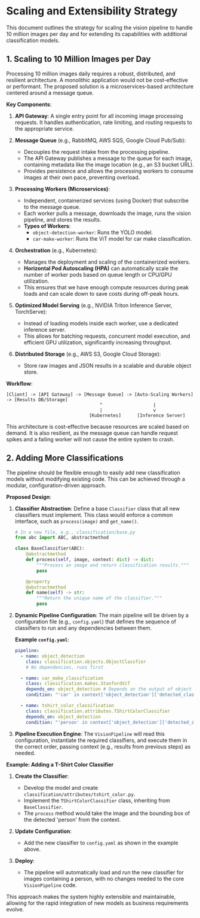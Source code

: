 # Scaling and Extensibility Strategy

This document outlines the strategy for scaling the vision pipeline to handle 10 million images per day and for extending its capabilities with additional classification models.

## 1. Scaling to 10 Million Images per Day

Processing 10 million images daily requires a robust, distributed, and resilient architecture. A monolithic application would not be cost-effective or performant. The proposed solution is a microservices-based architecture centered around a message queue.

**Key Components**:

1.  **API Gateway**: A single entry point for all incoming image processing requests. It handles authentication, rate limiting, and routing requests to the appropriate service.

2.  **Message Queue** (e.g., RabbitMQ, AWS SQS, Google Cloud Pub/Sub):
    -   Decouples the request intake from the processing pipeline.
    -   The API Gateway publishes a message to the queue for each image, containing metadata like the image location (e.g., an S3 bucket URL).
    -   Provides persistence and allows the processing workers to consume images at their own pace, preventing overload.

3.  **Processing Workers (Microservices)**:
    -   Independent, containerized services (using Docker) that subscribe to the message queue.
    -   Each worker pulls a message, downloads the image, runs the vision pipeline, and stores the results.
    -   **Types of Workers**:
        -   `object-detection-worker`: Runs the YOLO model.
        -   `car-make-worker`: Runs the ViT model for car make classification.

4.  **Orchestration** (e.g., Kubernetes):
    -   Manages the deployment and scaling of the containerized workers.
    -   **Horizontal Pod Autoscaling (HPA)** can automatically scale the number of worker pods based on queue length or CPU/GPU utilization.
    -   This ensures that we have enough compute resources during peak loads and can scale down to save costs during off-peak hours.

5.  **Optimized Model Serving** (e.g., NVIDIA Triton Inference Server, TorchServe):
    -   Instead of loading models inside each worker, use a dedicated inference server.
    -   This allows for batching requests, concurrent model execution, and efficient GPU utilization, significantly increasing throughput.

6.  **Distributed Storage** (e.g., AWS S3, Google Cloud Storage):
    -   Store raw images and JSON results in a scalable and durable object store.

**Workflow**:

```
[Client] -> [API Gateway] -> [Message Queue] -> [Auto-Scaling Workers] -> [Results DB/Storage]
                                   ^                   |
                                   |                   v
                               [Kubernetes]      [Inference Server]
```

This architecture is cost-effective because resources are scaled based on demand. It is also resilient, as the message queue can handle request spikes and a failing worker will not cause the entire system to crash.

## 2. Adding More Classifications

The pipeline should be flexible enough to easily add new classification models without modifying existing code. This can be achieved through a modular, configuration-driven approach.

**Proposed Design**:

1.  **Classifier Abstraction**: Define a base `Classifier` class that all new classifiers must implement. This class would enforce a common interface, such as `process(image)` and `get_name()`.

    ```python
    # In a new file, e.g., classification/base.py
    from abc import ABC, abstractmethod

    class BaseClassifier(ABC):
        @abstractmethod
        def process(self, image, context: dict) -> dict:
            """Process an image and return classification results."""
            pass

        @property
        @abstractmethod
        def name(self) -> str:
            """Return the unique name of the classifier."""
            pass
    ```

2.  **Dynamic Pipeline Configuration**: The main pipeline will be driven by a configuration file (e.g., `config.yaml`) that defines the sequence of classifiers to run and any dependencies between them.

    **Example `config.yaml`**:

    ```yaml
    pipeline:
      - name: object_detection
        class: classification.objects.ObjectClassfier
        # No dependencies, runs first

      - name: car_make_classification
        class: classification.makes.StanfordViT
        depends_on: object_detection # Depends on the output of object detection
        condition: "'car' in context['object_detection']['detected_classes']"

      - name: tshirt_color_classification
        class: classification.attributes.TShirtColorClassifier
        depends_on: object_detection
        condition: "'person' in context['object_detection']['detected_classes']"
    ```

3.  **Pipeline Execution Engine**: The `VisionPipeline` will read this configuration, instantiate the required classifiers, and execute them in the correct order, passing context (e.g., results from previous steps) as needed.

**Example: Adding a T-Shirt Color Classifier**

1.  **Create the Classifier**:
    -   Develop the model and create `classification/attributes/tshirt_color.py`.
    -   Implement the `TShirtColorClassifier` class, inheriting from `BaseClassifier`.
    -   The `process` method would take the image and the bounding box of the detected 'person' from the context.

2.  **Update Configuration**:
    -   Add the new classifier to `config.yaml` as shown in the example above.

3.  **Deploy**:
    -   The pipeline will automatically load and run the new classifier for images containing a person, with no changes needed to the core `VisionPipeline` code.

This approach makes the system highly extensible and maintainable, allowing for the rapid integration of new models as business requirements evolve.

